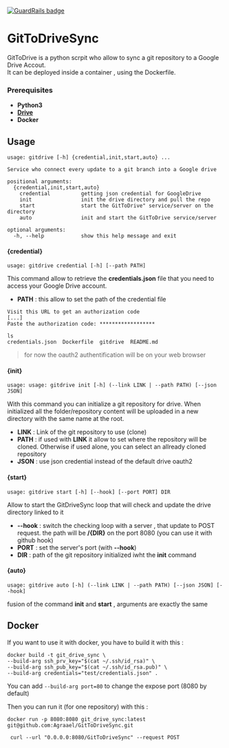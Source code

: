 [![GuardRails badge](https://badges.production.guardrails.io/Agraael/GitToDriveSync.svg?token=34fda599487d2fa333dec9761e50e5885ab4ab7ddfa4dd0b8dd0a080f9b86dc3)](https://dashboard.guardrails.io/default/gh/Agraael/GitToDriveSync)
# GitToDriveSync

GitToDrive is a python scrpit who allow to sync a git repository to a Google Drive Accout.  
It can be deployed inside a container , using the Dockerfile.

### Prerequisites

- **Python3**
- **[Drive](https://github.com/odeke-em/drive)**
- **Docker**

## Usage
```
usage: gitdrive [-h] {credential,init,start,auto} ...

Service who connect every update to a git branch into a Google drive

positional arguments:
  {credential,init,start,auto}
    credential          getting json credential for GoogleDrive
    init                init the drive directory and pull the repo
    start               start the GitToDrive" service/server on the directory
    auto                init and start the GitToDrive service/server

optional arguments:
  -h, --help            show this help message and exit
```  
#### {credential}
```
usage: gitdrive credential [-h] [--path PATH]
```
This command allow to retrieve the **credentials.json** file that you need to access
your Google Drive account.

- **PATH** : this allow to set the path of the credential file 

```
Visit this URL to get an authorization code
[...]
Paste the authorization code: ******************

ls
credentials.json  Dockerfile  gitdrive  README.md
```
> for now the oauth2 authentification will be on your web browser

#### {init}
```
usage: usage: gitdrive init [-h] (--link LINK | --path PATH) [--json JSON]
```
With this command you can initialize a git repository for drive.
When initialized all the folder/repository content will be uploaded in a new directory  with the same name at the root.

- **LINK** : Link of the git repository to use (clone)
- **PATH** : if used with **LINK** it allow to set where the repository will be cloned. Otherwise if used alone, you can select an allready cloned repository
- **JSON** : use json credential instead of the default drive oauth2

#### {start}

```
usage: gitdrive start [-h] [--hook] [--port PORT] DIR
```

Allow to start the GitDriveSync loop that will check and update the drive directory linked to it

- **--hook** : switch the checking loop with a server , that update to POST request.
the path will be **/{DIR}** on the port 8080 (you can use it with github hook)
- **PORT** : set the server's port (with **--hook**)
- **DIR** : path of the git repository initialized iwht the **init** command

#### {auto}

```
usage: gitdrive auto [-h] (--link LINK | --path PATH) [--json JSON] [--hook]
```

fusion of the command **init** and **start** , arguments are exactly the same

## Docker

If you want to use it with docker, you have to build it with this :
```
docker build -t git_drive_sync \
--build-arg ssh_prv_key="$(cat ~/.ssh/id_rsa)" \
--build-arg ssh_pub_key="$(cat ~/.ssh/id_rsa.pub)" \
--build-arg credentials="test/credentials.json" .
```
You can add `--build-arg port=80` to change the expose port (8080 by default)

Then you can run it (for one repository) with this : 
```
docker run -p 8080:8080 git_drive_sync:latest git@github.com:Agraael/GitToDriveSync.git
```

```
 curl --url "0.0.0.0:8080/GitToDriveSync" --request POST
```